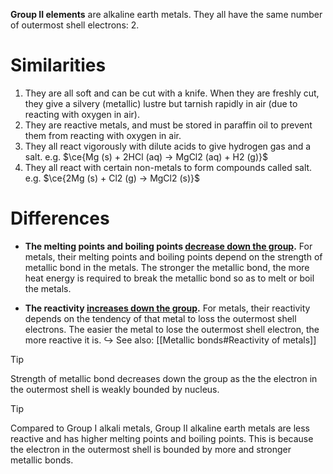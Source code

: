 **Group II elements** are <span class="hi-blue">alkaline earth metals</span>. They all have the same number of outermost shell electrons: 2.

# Similarities
1. They are all soft and can be cut with a knife. When they are freshly cut, they give a silvery (metallic) lustre but tarnish rapidly in air (due to reacting with oxygen in air).
2. They are reactive metals, and must be stored in paraffin oil to prevent them from reacting with oxygen in air.
3. They all react vigorously with dilute acids to give hydrogen gas and a salt.
   e.g. $\ce{Mg (s) + 2HCl (aq) -> MgCl2 (aq) + H2 (g)}$
4. They all react with certain non-metals to form compounds called salt.
   e.g. $\ce{2Mg (s) + Cl2 (g) -> MgCl2 (s)}$

# Differences
- **The melting points and boiling points <u>decrease down the group</u>.**
  For metals, their melting points and boiling points depend on the strength of metallic bond in the metals. The stronger the metallic bond, the more heat energy is required to break the metallic bond so as to melt or boil the metals.

- **The reactivity <u>increases down the group</u>.**
  For metals, their reactivity depends on the tendency of that metal to loss the outermost shell electrons. The easier the metal to lose the outermost shell electron, the more reactive it is.
  ↪️ See also: [[Metallic bonds#Reactivity of metals]]

> [!tip]
> Strength of metallic bond decreases down the group as the the electron in the outermost shell is weakly bounded by nucleus.

> [!tip]
> Compared to Group I alkali metals, Group II alkaline earth metals are less reactive and has higher melting points and boiling points. This is because the electron in the outermost shell is bounded by more and stronger metallic bonds.
